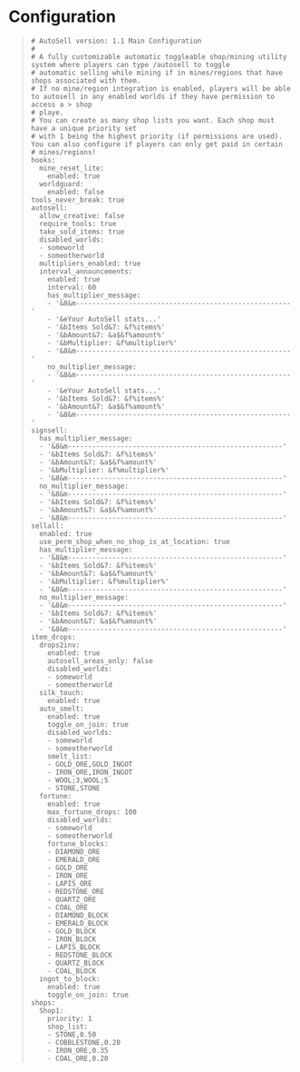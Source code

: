 # Configuration

> ```
> # AutoSell version: 1.1 Main Configuration
> #
> # A fully customizable automatic toggleable shop/mining utility system where players can type /autosell to toggle
> # automatic selling while mining if in mines/regions that have shops associated with them.
> # If no mine/region integration is enabled, players will be able to autosell in any enabled worlds if they have permission to access a > shop
> # playe.
> # You can create as many shop lists you want. Each shop must have a unique priority set
> # with 1 being the highest priority (if permissions are used). You can also configure if players can only get paid in certain
> # mines/regions!
> hooks:
>   mine_reset_lite:
>     enabled: true
>   worldguard:
>     enabled: false
> tools_never_break: true
> autosell:
>   allow_creative: false
>   require_tools: true
>   take_sold_items: true
>   disabled_worlds:
>   - someworld
>   - someotherworld
>   multipliers_enabled: true
>   interval_announcements:
>     enabled: true
>     interval: 60
>     has_multiplier_message:
>     - '&8&m-----------------------------------------------------'
>     - '&eYour AutoSell stats...'
>     - '&bItems Sold&7: &f%items%'
>     - '&bAmount&7: &a$&f%amount%'
>     - '&bMultiplier: &f%multiplier%'
>     - '&8&m-----------------------------------------------------'
>     no_multiplier_message:
>     - '&8&m-----------------------------------------------------'
>     - '&eYour AutoSell stats...'
>     - '&bItems Sold&7: &f%items%'
>     - '&bAmount&7: &a$&f%amount%'
>     - '&8&m-----------------------------------------------------'
> signsell:
>   has_multiplier_message:
>   - '&8&m-----------------------------------------------------'
>   - '&bItems Sold&7: &f%items%'
>   - '&bAmount&7: &a$&f%amount%'
>   - '&bMultiplier: &f%multiplier%'
>   - '&8&m-----------------------------------------------------'
>   no_multiplier_message:
>   - '&8&m-----------------------------------------------------'
>   - '&bItems Sold&7: &f%items%'
>   - '&bAmount&7: &a$&f%amount%'
>   - '&8&m-----------------------------------------------------'
> sellall:
>   enabled: true
>   use_perm_shop_when_no_shop_is_at_location: true
>   has_multiplier_message:
>   - '&8&m-----------------------------------------------------'
>   - '&bItems Sold&7: &f%items%'
>   - '&bAmount&7: &a$&f%amount%'
>   - '&bMultiplier: &f%multiplier%'
>   - '&8&m-----------------------------------------------------'
>   no_multiplier_message:
>   - '&8&m-----------------------------------------------------'
>   - '&bItems Sold&7: &f%items%'
>   - '&bAmount&7: &a$&f%amount%'
>   - '&8&m-----------------------------------------------------'
> item_drops:
>   drops2inv:
>     enabled: true
>     autosell_areas_only: false
>     disabled_worlds:
>     - someworld
>     - someotherworld
>   silk_touch:
>     enabled: true
>   auto_smelt:
>     enabled: true
>     toggle_on_join: true
>     disabled_worlds:
>     - someworld
>     - someotherworld
>     smelt_list:
>     - GOLD_ORE,GOLD_INGOT
>     - IRON_ORE,IRON_INGOT
>     - WOOL;3,WOOL;5
>     - STONE,STONE
>   fortune:
>     enabled: true
>     max_fortune_drops: 100
>     disabled_worlds:
>     - someworld
>     - someotherworld
>     fortune_blocks:
>     - DIAMOND_ORE
>     - EMERALD_ORE
>     - GOLD_ORE
>     - IRON_ORE
>     - LAPIS_ORE
>     - REDSTONE_ORE
>     - QUARTZ_ORE
>     - COAL_ORE
>     - DIAMOND_BLOCK
>     - EMERALD_BLOCK
>     - GOLD_BLOCK
>     - IRON_BLOCK
>     - LAPIS_BLOCK
>     - REDSTONE_BLOCK
>     - QUARTZ_BLOCK
>     - COAL_BLOCK
>   ingot_to_block:
>     enabled: true
>     toggle_on_join: true
> shops:
>   Shop1:
>     priority: 1
>     shop_list:
>     - STONE,0.50
>     - COBBLESTONE,0.20
>     - IRON_ORE,0.35
>     - COAL_ORE,0.20
> ```
